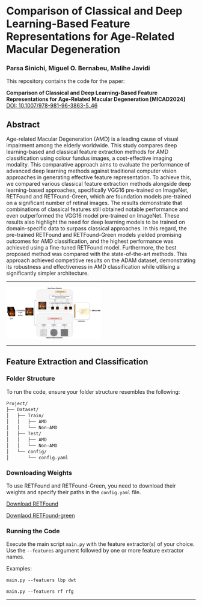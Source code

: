 # Comparison of Classical and Deep Learning-Based Feature Representations for Age-Related Macular Degeneration

### Parsa Sinichi, Miguel O. Bernabeu, Malihe Javidi

This repository contains the code for the paper:

**Comparison of Classical and Deep Learning-Based Feature Representations for Age-Related Macular Degeneration [MICAD2024]**  
[DOI: 10.1007/978-981-96-3863-5_46](https://doi.org/10.1007/978-981-96-3863-5_46)

## Abstract

Age-related Macular Degeneration (AMD) is a leading cause of visual impairment among the elderly worldwide. This study compares deep learning-based and classical feature extraction methods for AMD classification using colour fundus images, a cost-effective imaging modality. This comparative approach aims to evaluate the performance of advanced deep learning methods against traditional computer vision approaches in generating effective feature representation. To achieve this, we compared various classical feature extraction methods alongside deep learning-based approaches, specifically VGG16 pre-trained on ImageNet, RETFound and RETFound-Green, which are foundation models pre-trained on a significant number of retinal images. The results demonstrate that combinations of classical features still obtained notable performance and even outperformed the VGG16 model pre-trained on ImageNet. These results also highlight the need for deep learning models to be trained on domain-specific data to surpass classical approaches. In this regard, the pre-trained RETFound and RETFound-Green models yielded promising outcomes for AMD classification, and the highest performance was achieved using a fine-tuned RETFound model. Furthermore, the best proposed method was compared with the state-of-the-art methods. This approach achieved competitive results on the ADAM dataset, demonstrating its robustness and effectiveness in AMD classification while utilising a significantly simpler architecture.

---

<img src="figures/Fig1 (1).png" alt="Duration Predictor" width="50%" style="width:50%">

---

## Feature Extraction and Classification

### Folder Structure

To run the code, ensure your folder structure resembles the following:

```
Project/
├── Dataset/
│   ├── Train/
│   │   ├── AMD
│   │   └── Non-AMD
│   ├── Test/
│   │   ├── AMD
│   │   └── Non-AMD
│   └── config/
│       └── config.yaml
```

### Downloading Weights

To use RETFound and RETFound-Green, you need to download their weights and specify their paths in the `config.yaml` file.

[Download RETFound](https://github.com/rmaphoh/RETFound_MAE)

[Downlaod RETFound-green](https://github.com/justinengelmann/RETFound_Green)

### Running the Code

Execute the main script `main.py` with the feature extractor(s) of your choice. Use the `--features` argument followed by one or more feature extractor names.

Examples:

```console
main.py --featuers lbp dwt
```

```console
main.py --featuers rf rfg
```

---
